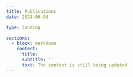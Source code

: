 ```yaml
---
title: Publications
date: 2024-06-04

type: landing

sections:
  - block: markdown
    content:
      title:
      subtitle: ''
      text: The content is still being updated
---
```


